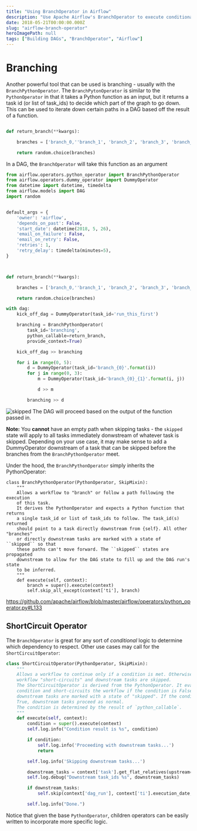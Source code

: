 ```yaml
---
title: "Using BranchOperator in Airflow"
description: "Use Apache Airflow's BranchOperator to execute conditional branches in your workflow"
date: 2018-05-21T00:00:00.000Z
slug: "airflow-branch-operator"
heroImagePath: null
tags: ["Building DAGs", "BranchOperator", "Airflow"]
---
```


# Branching

Another powerful tool that can be used is branching - usually with the `BranchPythonOperator`. The `BranchPytonOperator` is similar to the `PythonOperator` in that it takes a Python function as an input, but it returns a task id (or list of task_ids) to decide which part of the graph to go down. This can be used to iterate down certain paths in a DAG based off the result of a function. 

```python

def return_branch(**kwargs):

    branches = ['branch_0,''branch_1', 'branch_2', 'branch_3', 'branch_4']

    return random.choice(branches)
```

In a DAG, the `BranchOperator` will take this function as an argument

```python
from airflow.operators.python_operator import BranchPythonOperator
from airflow.operators.dummy_operator import DummyOperator
from datetime import datetime, timedelta
from airflow.models import DAG
import random


default_args = {
    'owner': 'airflow',
    'depends_on_past': False,
    'start_date': datetime(2018, 5, 26),
    'email_on_failure': False,
    'email_on_retry': False,
    'retries': 1,
    'retry_delay': timedelta(minutes=5),
}



def return_branch(**kwargs):

    branches = ['branch_0,''branch_1', 'branch_2', 'branch_3', 'branch_4']

    return random.choice(branches)

with dag:
    kick_off_dag = DummyOperator(task_id='run_this_first')

    branching = BranchPythonOperator(
        task_id='branching',
        python_callable=return_branch,
        provide_context=True)

    kick_off_dag >> branching

    for i in range(0, 5):
        d = DummyOperator(task_id='branch_{0}'.format(i))
        for j in range(0, 3):
            m = DummyOperator(task_id='branch_{0}_{1}'.format(i, j))

            d >> m

        branching >> d
```
![skipped](https://assets2.astronomer.io/main/guides/branching.png)
The DAG will proceed based on the output of the function passed in. 

**Note:** You **cannot** have an empty path when skipping tasks - the `skipped` state will apply to all tasks immediately donwstream of whatever task is skipped. Depending on your use case, it may make sense to add a DummyOperator downstream of a task that can be skipped before the branches from the `BranchPythonOperator` meet.


Under the hood, the `BranchPythonOperator` simply inherits the PythonOperator:

```
class BranchPythonOperator(PythonOperator, SkipMixin):
    """
    Allows a workflow to "branch" or follow a path following the execution
    of this task.
    It derives the PythonOperator and expects a Python function that returns
    a single task_id or list of task_ids to follow. The task_id(s) returned
    should point to a task directly downstream from {self}. All other "branches"
    or directly downstream tasks are marked with a state of ``skipped`` so that
    these paths can't move forward. The ``skipped`` states are propagated
    downstream to allow for the DAG state to fill up and the DAG run's state
    to be inferred.
    """
    def execute(self, context):
        branch = super().execute(context)
        self.skip_all_except(context['ti'], branch)

```

https://github.com/apache/airflow/blob/master/airflow/operators/python_operator.py#L133



## ShortCircuit Operator

The `BranchOperator` is great for any sort of _conditional_ logic to determine which  dependency to respect. Other use cases may call for the `ShortCircuitOperator`:

```python
class ShortCircuitOperator(PythonOperator, SkipMixin):
    """
    Allows a workflow to continue only if a condition is met. Otherwise, the
    workflow "short-circuits" and downstream tasks are skipped.
    The ShortCircuitOperator is derived from the PythonOperator. It evaluates a
    condition and short-circuits the workflow if the condition is False. Any
    downstream tasks are marked with a state of "skipped". If the condition is
    True, downstream tasks proceed as normal.
    The condition is determined by the result of `python_callable`.
    """
    def execute(self, context):
        condition = super().execute(context)
        self.log.info("Condition result is %s", condition)

        if condition:
            self.log.info('Proceeding with downstream tasks...')
            return

        self.log.info('Skipping downstream tasks...')

        downstream_tasks = context['task'].get_flat_relatives(upstream=False)
        self.log.debug("Downstream task_ids %s", downstream_tasks)

        if downstream_tasks:
            self.skip(context['dag_run'], context['ti'].execution_date, downstream_tasks)

        self.log.info("Done.")
```

Notice that given the base `PythonOperator`, children operators can be easily written to incorporate more specific logic.
